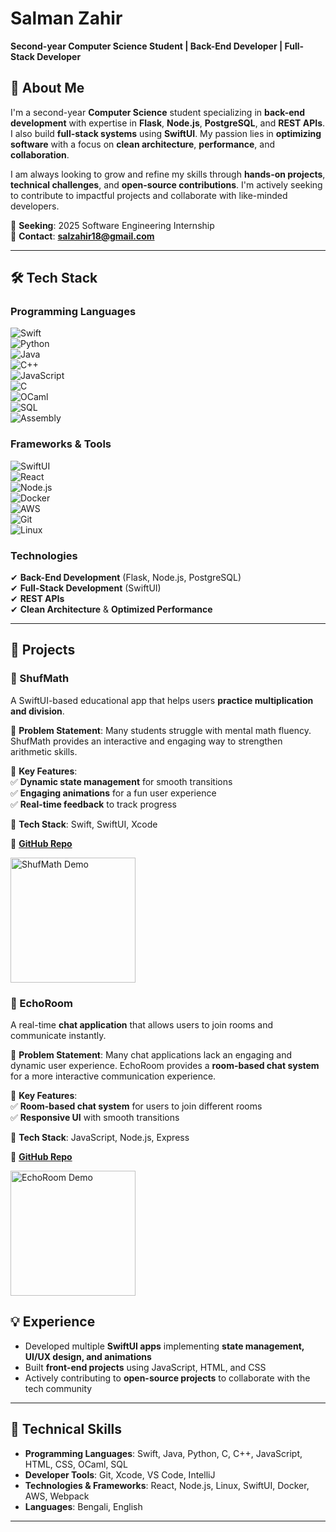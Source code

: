 # **Salman Zahir**  
**Second-year Computer Science Student | Back-End Developer | Full-Stack Developer**  

## 🚀 **About Me**  
I'm a second-year **Computer Science** student specializing in **back-end development** with expertise in **Flask**, **Node.js**, **PostgreSQL**, and **REST APIs**. I also build **full-stack systems** using **SwiftUI**. My passion lies in **optimizing software** with a focus on **clean architecture**, **performance**, and **collaboration**.  

I am always looking to grow and refine my skills through **hands-on projects**, **technical challenges**, and **open-source contributions**. I'm actively seeking to contribute to impactful projects and collaborate with like-minded developers.  

📌 **Seeking**: 2025 Software Engineering Internship  
📩 **Contact**: **salzahir18@gmail.com**  

---

## 🛠 **Tech Stack**  

### **Programming Languages**  
![Swift](https://img.shields.io/badge/Swift-F05138?style=flat&logo=swift&logoColor=white)  
![Python](https://img.shields.io/badge/Python-3776AB?style=flat&logo=python&logoColor=white)  
![Java](https://img.shields.io/badge/Java-007396?style=flat&logo=java&logoColor=white)  
![C++](https://img.shields.io/badge/C++-00599C?style=flat&logo=c%2B%2B&logoColor=white)  
![JavaScript](https://img.shields.io/badge/JavaScript-F7DF1E?style=flat&logo=javascript&logoColor=black)  
![C](https://img.shields.io/badge/C-A8B9CC?style=flat&logo=c&logoColor=black)  
![OCaml](https://img.shields.io/badge/OCaml-EF7A08?style=flat&logo=ocaml&logoColor=black)  
![SQL](https://img.shields.io/badge/SQL-4479A1?style=flat&logo=sqlite&logoColor=white)  
![Assembly](https://img.shields.io/badge/Assembly-525252?style=flat)  

### **Frameworks & Tools**  
![SwiftUI](https://img.shields.io/badge/SwiftUI-007AFF?style=flat&logo=swift&logoColor=white)  
![React](https://img.shields.io/badge/React-61DAFB?style=flat&logo=react&logoColor=black)  
![Node.js](https://img.shields.io/badge/Node.js-339933?style=flat&logo=nodedotjs&logoColor=white)  
![Docker](https://img.shields.io/badge/Docker-2496ED?style=flat&logo=docker&logoColor=white)  
![AWS](https://img.shields.io/badge/AWS-FF9900?style=flat&logo=amazonaws&logoColor=white)  
![Git](https://img.shields.io/badge/Git-F05032?style=flat&logo=git&logoColor=white)  
![Linux](https://img.shields.io/badge/Linux-FCC624?style=flat&logo=linux&logoColor=black)  

### **Technologies**  
✔ **Back-End Development** (Flask, Node.js, PostgreSQL)  
✔ **Full-Stack Development** (SwiftUI)  
✔ **REST APIs**  
✔ **Clean Architecture** & **Optimized Performance**  

---  

## 📱 **Projects**  

### **🔹 ShufMath**  
A SwiftUI-based educational app that helps users **practice multiplication and division**.  

🔹 **Problem Statement**: Many students struggle with mental math fluency. ShufMath provides an interactive and engaging way to strengthen arithmetic skills.  

🔹 **Key Features**:  
✅ **Dynamic state management** for smooth transitions  
✅ **Engaging animations** for a fun user experience  
✅ **Real-time feedback** to track progress  

🔹 **Tech Stack**: Swift, SwiftUI, Xcode  

🔗 **[GitHub Repo](https://github.com/salzahir/ShufMath)**  

<div align="left">
  <img src="https://github.com/salzahir/ShufMath/blob/main/images/appIcon.png?raw=true" alt="ShufMath Demo" width="200">
</div>

### **🔹 EchoRoom**
A real-time **chat application** that allows users to join rooms and communicate instantly.

🔹 **Problem Statement**: Many chat applications lack an engaging and dynamic user experience. EchoRoom provides a **room-based chat system** for a more interactive communication experience.

🔹 **Key Features**:  
✅ **Room-based chat system** for users to join different rooms  
✅ **Responsive UI** with smooth transitions  

🔹 **Tech Stack**: JavaScript, Node.js, Express  

🔗 **[GitHub Repo](https://github.com/salzahir/EchoRoom)**  

<div align="left">
<img src="https://github.com/salzahir/EchoRoom/blob/main/images/icon.png?raw=true" alt="EchoRoom Demo" width="200">
</div>

## 💡 **Experience**  
- Developed multiple **SwiftUI apps** implementing **state management, UI/UX design, and animations**  
- Built **front-end projects** using JavaScript, HTML, and CSS  
- Actively contributing to **open-source projects** to collaborate with the tech community  

---

## 🔧 **Technical Skills**  

- **Programming Languages**: Swift, Java, Python, C, C++, JavaScript, HTML, CSS, OCaml, SQL  
- **Developer Tools**: Git, Xcode, VS Code, IntelliJ  
- **Technologies & Frameworks**: React, Node.js, Linux, SwiftUI, Docker, AWS, Webpack  
- **Languages**: Bengali, English  

---
